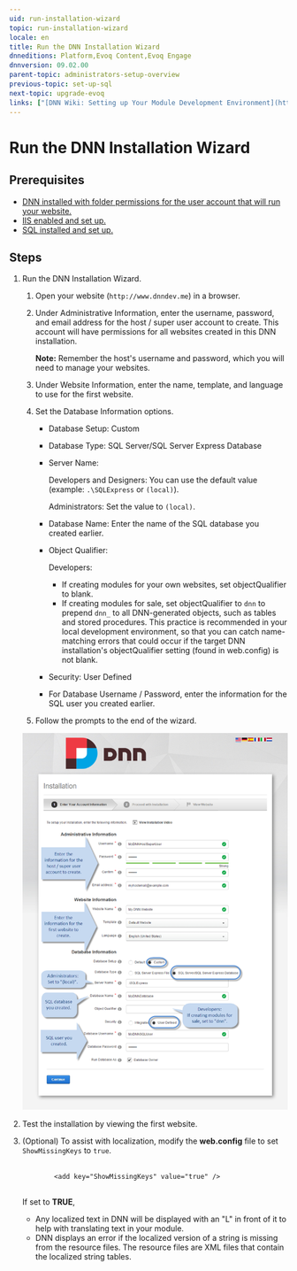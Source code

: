 ```yaml
---
uid: run-installation-wizard
topic: run-installation-wizard
locale: en
title: Run the DNN Installation Wizard
dnneditions: Platform,Evoq Content,Evoq Engage
dnnversion: 09.02.00
parent-topic: administrators-setup-overview
previous-topic: set-up-sql
next-topic: upgrade-evoq
links: ["[DNN Wiki: Setting up Your Module Development Environment](http://www.dnnsoftware.com/wiki/setting-up-your-module-development-environment)","[Setting up your DotNetNuke Module Development Environment by Chris Hammond](http://www.christoc.com/Tutorials/All-Tutorials/aid/1)","[DNN Community Blog: Installing DNN by Clinton Patterson](http://www.dnnsoftware.com/community-blog/cid/155070/installing-dnn)"]
---
```


# Run the DNN Installation Wizard

## Prerequisites

*   [DNN installed with folder permissions for the user account that will run your website.](xref:set-up-dnn-folder)
*   [IIS enabled and set up.](xref:set-up-iis)
*   [SQL installed and set up.](xref:set-up-sql)

## Steps

1.  Run the DNN Installation Wizard.
    
    1.  Open your website (`http://www.dnndev.me`) in a browser.
    2.  Under Administrative Information, enter the username, password, and email address for the host / super user account to create. This account will have permissions for all websites created in this DNN installation.
        
        <div class="blue-callout"><strong>Note:</strong> Remember the host's username and password, which you will need to manage your websites.</div>
        
    3.  Under Website Information, enter the name, template, and language to use for the first website.
    4.  Set the Database Information options.
        
        *   Database Setup: Custom
        *   Database Type: SQL Server/SQL Server Express Database
        *   Server Name:
            
            Developers and Designers: You can use the default value (example: `.\SQLExpress` or `(local)`).
            
            Administrators: Set the value to `(local)`.
            
        *   Database Name: Enter the name of the SQL database you created earlier.
        *   Object Qualifier:
            
            Developers:
            
            *   If creating modules for your own websites, set objectQualifier to blank.
            *   If creating modules for sale, set objectQualifier to `dnn` to prepend `dnn_` to all DNN-generated objects, such as tables and stored procedures. This practice is recommended in your local development environment, so that you can catch name-matching errors that could occur if the target DNN installation's objectQualifier setting (found in web.config) is not blank.
            
        *   Security: User Defined
        *   For Database Username / Password, enter the information for the SQL user you created earlier.
        
    5.  Follow the prompts to the end of the wizard.
    
      
    
    ![DNN Installation Wizard](/images/scr-InstallWizard-7.png)
    
      
    
2.  Test the installation by viewing the first website.
3.  (Optional) To assist with localization, modify the **web.config** file to set `ShowMissingKeys` to `true`.
    
    ```
    
            <add key="ShowMissingKeys" value="true" />
                        
    ```
    
    If set to **TRUE**,
    
    *   Any localized text in DNN will be displayed with an "L" in front of it to help with translating text in your module.
    *   DNN displays an error if the localized version of a string is missing from the resource files. The resource files are XML files that contain the localized string tables.
